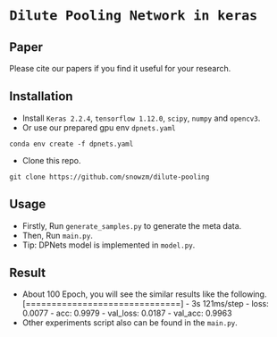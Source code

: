 # `Dilute Pooling Network in keras`

## Paper 
Please cite our papers if you find it useful for your research.

## Installation
* Install `Keras 2.2.4`, `tensorflow 1.12.0`, `scipy`, `numpy` and `opencv3`.
* Or use our prepared gpu env `dpnets.yaml`
```
conda env create -f dpnets.yaml
```
* Clone this repo.
```
git clone https://github.com/snowzm/dilute-pooling
```

## Usage
* Firstly, Run `generate_samples.py` to generate the meta data.
* Then, Run `main.py`.
* Tip: DPNets model is implemented in `model.py`.


## Result
* About 100 Epoch, you will see the similar results like the following.
[==============================] - 3s 121ms/step - loss: 0.0077 - acc: 0.9979 - val_loss: 0.0187 - val_acc: 0.9963
* Other experiments script also can be found in the `main.py`.
